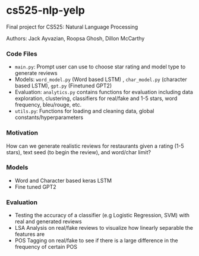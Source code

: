 # cs525-nlp-yelp
Final project for CS525: Natural Language Processing

Authors: Jack Ayvazian, Roopsa Ghosh, Dillon McCarthy

### Code Files
* `main.py`: Prompt user can use to choose star rating and model type to generate reviews
* Models: `word_model.py` (Word based LSTM) , `char_model.py` (character based LSTM), `gpt.py` (Finetuned GPT2)
* Evaluation: `analytics.py` contains functions for evaluation including data exploration, clustering, classifiers for real/fake and 1-5 stars, word frequency, bleu/rouge, etc.
* `utils.py`: Functions for loading and cleaning data, global constants/hyperparameters

### Motivation
How can we generate realistic reviews for restaurants given a rating (1-5 stars), text seed (to begin the review), and word/char limit?

### Models
* Word and Character based keras LSTM
* Fine tuned GPT2

### Evaluation
* Testing the accuracy of a classifier (e.g Logistic Regression, SVM) with real and generated reviews
* LSA Analysis on real/fake reviews to visualize how linearly separable the features are
* POS Tagging on real/fake to see if there is a large difference in the frequency of certain POS
